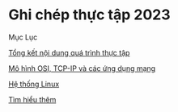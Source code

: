 # Ghi chép thực tập 2023

Mục Lục

[Tổng kết nội dung quá trình thực tập](https://github.com/Ducmanh28/Thuc-Tap/blob/main/Tongket.md)

[Mô hình OSI, TCP-IP và các ứng dụng mạng](https://github.com/Ducmanh28/Thuc-Tap/blob/main/OSIvaTCP-IP/README.md)

[Hệ thống Linux](https://github.com/Ducmanh28/Thuc-Tap/blob/main/Linux/README.md)

[Tìm hiểu thêm](https://github.com/Ducmanh28/Thuc-Tap/tree/main/Timhieuthem)

  



